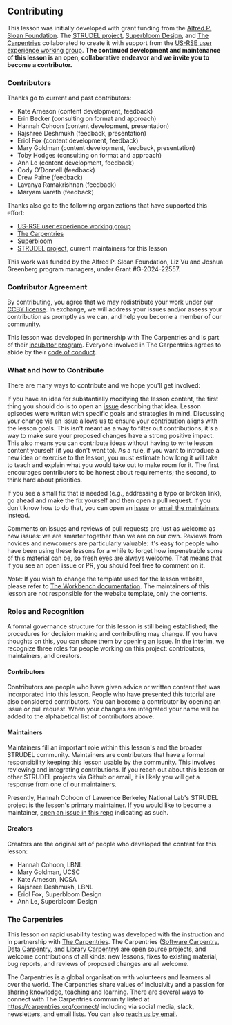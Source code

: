 ## Contributing

This lesson was initially developed with grant funding from the [Alfred P. Sloan Foundation](https://sloan.org/). The [STRUDEL project](https://strudel.science/), [Superbloom Design](https://superbloom.design/), and [The Carpentries](https://carpentries.org/) collaborated to create it with support from the [US-RSE user experience working group](https://us-rse.org/wg/ux/). **The continued development and maintenance of this lesson is an open, collaborative endeavor and we invite you to become a contributor.**

### Contributors
Thanks go to current and past contributors:

- Kate Arneson (content development, feedback)
- Erin Becker (consulting on format and approach)
- Hannah Cohoon (content development, presentation)
- Rajshree Deshmukh (feedback, presentation)
- Eriol Fox (content development, feedback)
- Mary Goldman (content development, feedback, presentation)
- Toby Hodges (consulting on format and approach)
- Anh Le (content development, feedback)
- Cody O’Donnell (feedback)
- Drew Paine (feedback)
- Lavanya Ramakrishnan (feedback)
- Maryam Vareth (feedback)

Thanks also go to the following organizations that have supported this effort:
- [US-RSE user experience working group](https://us-rse.org/wg/ux/)
- [The Carpentries](https://carpentries.org/)
- [Superbloom](https://superbloom.design/)
- [STRUDEL project](https://strudel.science/), current maintainers for this lesson

This work was funded by the Alfred P. Sloan Foundation, Liz Vu and Joshua Greenberg program managers, under Grant \#G-2024-22557.

### Contributor Agreement

By contributing, you agree that we may redistribute your work under [our CCBY
license](LICENSE.md). In exchange, we will address your issues and/or assess
your contribution as promptly as we can, and help you become a member of our
community.

This lesson was developed in partnership with The Carpentries and is part of 
their [incubator program](https://carpentries-incubator.org/). Everyone involved in The Carpentries agrees to abide by
their [code of conduct](CODE_OF_CONDUCT.md).

### What and how to Contribute
There are many ways to contribute and we hope you'll get involved:

If you have an idea for substantially modifying the lesson content, the first thing you 
should do is to open an [issue](repo-issues) describing that idea. Lesson episodes were written with specific goals
and strategies in mind. Discussing your change via an issue allows us to ensure your contribution aligns 
with the lesson goals. This isn't meant as a way to filter out contributions, it's a way to make sure your proposed changes
have a strong positive impact. This also means you can contribute ideas without
having to write lesson content yourself (if you don't want to). As a rule, if you want to 
introduce a new idea or exercise to the lesson, you must estimate how
long it will take to teach and explain what you would take out to make room
for it. The first encourages contributors to be honest about requirements; the
second, to think hard about priorities.

If you see a small fix that is needed (e.g., addressing a typo or broken link), go ahead 
and make the fix yourself and then open a pull request. If you don't know how to do that, you can 
open an [issue][repo-issues] or [email the maintainers][contact] instead.

Comments on issues and reviews of pull requests are just as welcome as new issues: we are
smarter together than we are on our own. Reviews from novices and newcomers
are particularly valuable: it's easy for people who have been using these
lessons for a while to forget how impenetrable some of this material can be, so
fresh eyes are always welcome. That means that if you see an open issue or PR, you should 
feel free to comment on it.

*Note:* If you wish to change the template used for the lesson website, please refer
to [The Workbench documentation][template-doc]. The maintainers of this lesson are not 
responsible for the website template, only the contents.

### Roles and Recognition
A formal governance structure for this lesson is still being established; the procedures 
for decision making and contributing may change. If you have thoughts on this, 
you can share them by [opening an issue][issues]. In the interim, we 
recognize three roles for people working on this project: contributors, maintainers, and creators.

#### Contributors
Contributors are people who have given advice or written content that was incorporated into this lesson. 
People who have presented this tutorial are also considered contributors. You can become a contributor 
by opening an issue or pull request. When your changes are integrated your name will be added to the 
alphabetical list of contributors above.

#### Maintainers
Maintainers fill an important role within this lesson's and the broader STRUDEL community. 
Maintainers are contributors that have a formal responsibility keeping this lesson usable by the community. 
This involves reviewing and integrating contributions. If you reach out about this lesson 
or other STRUDEL projects via Github or email, it is likely you will get a response from one of our maintainers.

Presently, Hannah Cohoon of Lawrence Berkeley National Lab's STRUDEL project is the lesson's primary maintainer. 
If you would like to become a maintainer, [open an issue in this repo][issues] indicating as such. 

#### Creators
Creators are the original set of people who developed the content for this lesson:

- Hannah Cohoon, LBNL
- Mary Goldman, UCSC
- Kate Arneson, NCSA
- Rajshree Deshmukh, LBNL
- Eriol Fox, Superbloom Design
- Anh Le, Superbloom Design

### The Carpentries
This lesson on rapid usability testing was developed with the instruction and in 
partnership with [The Carpentries][cp-site]. The Carpentries ([Software Carpentry][swc-site], [Data
Carpentry][dc-site], and [Library Carpentry][lc-site]) are open source
projects, and welcome contributions of all kinds: new lessons, fixes to
existing material, bug reports, and reviews of proposed changes are all
welcome.

The Carpentries is a global organisation with volunteers and learners all over
the world. The Carpentries share values of inclusivity and a passion for sharing knowledge,
teaching and learning. There are several ways to connect with The Carpentries
community listed at <https://carpentries.org/connect/> including via social
media, slack, newsletters, and email lists. You can also [reach us by
email][contact].


[repo]: https://github.com/strudel-science/rapid-usability-tutorial/
[repo-issues]: https://github.com/strudel-science/rapid-usability-tutorial/issues
[contact]: mailto:strudel@lbl.gov
[cp-site]: https://carpentries.org/
[dc-issues]: https://github.com/issues?q=user%3Adatacarpentry
[dc-lessons]: https://datacarpentry.org/lessons/
[dc-site]: https://datacarpentry.org/
[discuss-list]: https://carpentries.topicbox.com/groups/discuss
[github]: https://github.com
[github-flow]: https://guides.github.com/introduction/flow/
[github-join]: https://github.com/join
[how-contribute]: https://egghead.io/courses/how-to-contribute-to-an-open-source-project-on-github
[issues]: https://github.com/strudel-science/rapid-usability-tutorial/issues
[lc-issues]: https://github.com/issues?q=user%3ALibraryCarpentry
[swc-issues]: https://github.com/issues?q=user%3Aswcarpentry
[swc-lessons]: https://software-carpentry.org/lessons/
[swc-site]: https://software-carpentry.org/
[lc-site]: https://librarycarpentry.org/
[template-doc]: https://carpentries.github.io/workbench/
